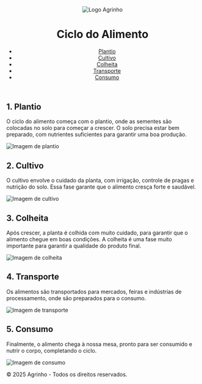 <!DOCTYPE html>
<html lang="pt-br">
<head>
  <meta charset="UTF-8">
  <meta name="viewport" content="width=device-width, initial-scale=1.0">
  <meta name="author" content="Agrinho 2025">
  <title>Ciclo do Alimento - Agrinho 2025</title>
  <link rel="stylesheet" href="styles.css">
  <link rel="icon" href="logo-agrinho.png" type="image/png">
</head>
<body>
  <header>
    <div class="container">
      <img src="logo-agrinho.png" alt="Logo Agrinho" class="logo">
      <h1>Ciclo do Alimento</h1>
      <nav>
        <ul>
          <li><a href="#plantio">Plantio</a></li>
          <li><a href="#cultivo">Cultivo</a></li>
          <li><a href="#colheita">Colheita</a></li>
          <li><a href="#transporte">Transporte</a></li>
          <li><a href="#consumo">Consumo</a></li>
        </ul>
      </nav>
    </div>
  </header>

  <section id="plantio" class="phase">
    <h2 class="phase-title">1. Plantio</h2>
    <p>O ciclo do alimento começa com o plantio, onde as sementes são colocadas no solo para começar a crescer. O solo precisa estar bem preparado, com nutrientes suficientes para garantir uma boa produção.</p>
    <div class="phase-image">
      <img src="plantio.jpg" alt="Imagem de plantio">
    </div>
  </section>

  <section id="cultivo" class="phase">
    <h2 class="phase-title">2. Cultivo</h2>
    <p>O cultivo envolve o cuidado da planta, com irrigação, controle de pragas e nutrição do solo. Essa fase garante que o alimento cresça forte e saudável.</p>
    <div class="phase-image">
      <img src="cultivo.jpg" alt="Imagem de cultivo">
    </div>
  </section>

  <section id="colheita" class="phase">
    <h2 class="phase-title">3. Colheita</h2>
    <p>Após crescer, a planta é colhida com muito cuidado, para garantir que o alimento chegue em boas condições. A colheita é uma fase muito importante para garantir a qualidade do produto final.</p>
    <div class="phase-image">
      <img src="colheita.jpg" alt="Imagem de colheita">
    </div>
  </section>

  <section id="transporte" class="phase">
    <h2 class="phase-title">4. Transporte</h2>
    <p>Os alimentos são transportados para mercados, feiras e indústrias de processamento, onde são preparados para o consumo.</p>
    <div class="phase-image">
      <img src="transporte.jpg" alt="Imagem de transporte">
    </div>
  </section>

  <section id="consumo" class="phase">
    <h2 class="phase-title">5. Consumo</h2>
    <p>Finalmente, o alimento chega à nossa mesa, pronto para ser consumido e nutrir o corpo, completando o ciclo.</p>
    <div class="phase-image">
      <img src="consumo.jpg" alt="Imagem de consumo">
    </div>
  </section>

  <footer>
    <p>&copy; 2025 Agrinho - Todos os direitos reservados.</p>
  </footer>

  <script src="scripts.js"></script>
</body>
